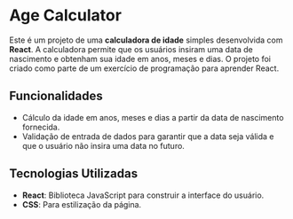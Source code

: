 # Age Calculator

Este é um projeto de uma **calculadora de idade** simples desenvolvida com **React**. A calculadora permite que os usuários insiram uma data de nascimento e obtenham sua idade em anos, meses e dias. O projeto foi criado como parte de um exercício de programação para aprender React.

## Funcionalidades

- Cálculo da idade em anos, meses e dias a partir da data de nascimento fornecida.
- Validação de entrada de dados para garantir que a data seja válida e que o usuário não insira uma data no futuro.

## Tecnologias Utilizadas

- **React**: Biblioteca JavaScript para construir a interface do usuário.
- **CSS**: Para estilização da página.

